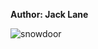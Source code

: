 <b>Author: Jack Lane</b><br>

![snowdoor](https://github.com/yuankong666/Ultimate-RAT-Collection/assets/128066597/8b03a66b-65aa-499e-b9d0-731781cc7f55)
